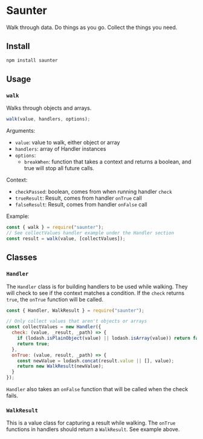 # Saunter

Walk through data. Do things as you go. Collect the things you need.

## Install

```sh
npm install saunter
```

## Usage

### `walk`

Walks through objects and arrays.

```javascript
walk(value, handlers, options);
```

Arguments:

- `value`: value to walk, either object or array
- `handlers`: array of Handler instances
- `options`:
  - `breakWhen`: function that takes a context and returns a boolean, and true will stop all future calls.

Context:

- `checkPassed`: boolean, comes from when running handler `check`
- `trueResult`: Result, comes from handler `onTrue` call
- `falseResult`: Result, comes from handler `onFalse` call

Example:

```javascript
const { walk } = require("saunter");
// See collectValues handler example under the Handler section
const result = walk(value, [collectValues]);
```

## Classes

### `Handler`

The `Handler` class is for building handlers to be used while walking. They will check to see if the context matches a condition. If the `check` returns `true`, the `onTrue` function will be called.

```javascript
const { Handler, WalkResult } = require("saunter");

// Only collect values that aren't objects or arrays
const collectValues = new Handler({
  check: (value, _result, _path) => {
    if (lodash.isPlainObject(value) || lodash.isArray(value)) return false;
    return true;
  },
  onTrue: (value, result, _path) => {
    const newValue = lodash.concat(result.value || [], value);
    return new WalkResult(newValue);
  }
});
```

`Handler` also takes an `onFalse` function that will be called when the check fails.

### `WalkResult`

This is a value class for capturing a result while walking. The `onTrue` functions in handlers should return a `WalkResult`. See example above.
